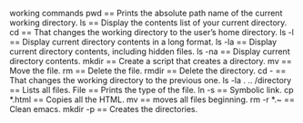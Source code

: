 working commands
pwd == Prints the absolute path name of the current working directory.
ls == Display the contents list of your current directory.
cd == That changes the working directory to the user’s home directory.
ls -l == Display current directory contents in a long format.
ls -la == Display current directory contents, including hidden files.
ls -na == Display current directory contents.
mkdir == Create a script that creates a directory.
mv == Move the file.
rm == Delete the file.
rmdir == Delete the directory.
cd - == That changes the working directory to the previous one.
ls -la . .. /directory == Lists all files.
File == Prints the type of the file.
ln -s == Symbolic link.
cp *.html == Copies all the HTML.
mv == moves all files beginning.
rm -r *.~ == Clean emacs.
mkdir -p == Creates the directories.
